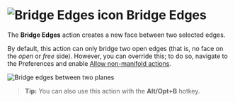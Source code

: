 # ![Bridge Edges icon](images/icons/Edge_Bridge.png) Bridge Edges

The __Bridge Edges__ action creates a new face between two selected edges. 

By default, this action can only bridge two open edges (that is, no face on the *open* or *free* side). However, you can override this; to do so, navigate to the Preferences and enable [Allow non-manifold actions](preferences.md#bridge).

![Bridge edges between two planes](images/BridgeEdges_Example.png)

> **Tip:** You can also use this action with the **Alt/Opt+B** hotkey.


